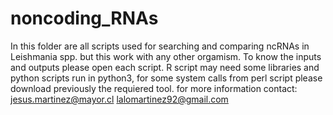 # noncoding_RNAs
In this folder are all scripts used for searching and comparing ncRNAs in Leishmania spp. but this work with any other orgamism. 
To know the inputs and outputs please open each script. 
R script may need some libraries and python scripts run in python3, for some system calls from perl script please download previously the requiered tool. 
for more information contact: 
jesus.martinez@mayor.cl
lalomartinez92@gmail.com 


